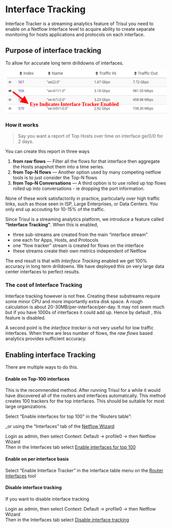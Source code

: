 # Interface Tracking

Interface Tracker is a streaming analytics feature of Trisul you need to
enable on a Netflow Interface level to acquire ability to create
separate monitoring for hosts applications and protocols on each
interface.

## Purpose of interface tracking

To allow for accurate long term drilldowns of interfaces.

<div class='panel panel-info panel-body'>

![](images/iftrack-eye.png)

</div>

### How it works

> Say you want a report of Top Hosts over time on interface ge/0/0 for 2
> days.

You can create this report in three ways

1. **from raw flows** — Filter all the flows for that interface then
   aggregate the Hosts snapshot them into a time series.
2. **from Top-N flows** — Another option used by many competing netflow
   tools is to just consider the Top-N flows
3. **from Top-N Conversations** — A third option is to use rolled up
   top flows rolled up into conversations - ie dropping the port
   information.

None of these work satisfactorily in practice, particularly over high
traffic links, such as those seen in ISP, Large Enterprises, or Data
Centers. You only end up accouting for 10-15% of the traffic.

Since Trisul is a streaming analytics platform, we introduce a feature
called **“Interface Tracking”**. When this is enabled,

- three sub-streams are created from the main “interface stream”
- one each for Apps, Hosts, and Protocols
- one “flow tracker” stream is created for flows on the interface
- these streams create their own metrics independent of Netflow

The end result is that with *Interface Tracking* enabled we get 100%
accuracy in long term drilldowns. We have deployed this on very large
data center interfaces to perfect results.

### The cost of Interface Tracking

Interface tracking however is not free. Creating these substreams
require some minor CPU and more importantly extra disk space. A rough
calculation is about 20-30MB/per-interface/per-day. It may not seem much
but if you have 1000s of interfaces it could add up. Hence by default ,
this feature is disabled.

A second point is the *interface tracker* is not very useful for low
traffic interfaces. When there are less number of flows, the *raw flows*
based analytics provides sufficient accuracy.

## Enabling interface Tracking

There are multiple ways to do this.

#### Enable on Top-100 interfaces

This is the recommended method. After running Trisul for a while it
would have discovered all of the routers and interfaces automatically.
This method creates 100 trackers for the top interfaces. This should be
suitable for most large organizations.

<div class="success hand-o-right autohint">

Select “Enable interfaces for top 100” in the “Routers table”:

</div>

\_or using the “Interfaces” tab of the [Netflow
Wizard](netflow_wizard.html#interfaces_)

<div class="success hand-o-right autohint">

Login as admin, then select Context: Default -\> profile0 -\> then
Netflow Wizard  
Then in the Interfaces tab select [Enable interfaces for top
100](routers_and_interfaces.html)

</div>

#### Enable on per interface basis

<div class="success hand-o-right autohint">

Select “Enable Interface Tracker” in the interface table menu on the
[Router Interfaces](routers_and_interfaces.html) tool

</div>

#### Disable interface tracking

If you want to disable interface tracking

<div class="success hand-o-right autohint">

Login as admin, then select Context: Default -\> profile0 -\> then
Netflow Wizard  
Then in the Interfaces tab select [Disable interface
tracking](routers_and_interfaces.html)

</div>

